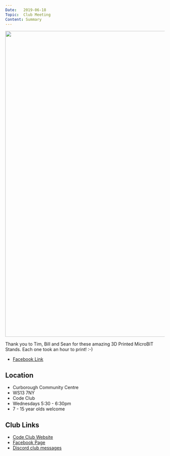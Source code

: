 ```yaml
---
Date:   2019-06-18
Topic:  Club Meeting
Content: Summary
---
```

[<img width="720px" height="966" src="https://scontent.fbhx6-1.fna.fbcdn.net/v/t1.6435-9/64677110_2101818126611943_4622304259914858496_n.jpg?stp=dst-jpg_p720x720&_nc_cat=104&ccb=1-7&_nc_sid=730e14&_nc_ohc=0UechXCsfeMAX8XPsKB&_nc_ht=scontent.fbhx6-1.fna&edm=AKK4YLsEAAAA&oh=00_AfCakJV5HiGLO6OM0TAaCnCRmret_ndbclFXsUnj1uRpFw&oe=654E0E1A"/>](https://scontent.fbhx6-1.fna.fbcdn.net/v/t1.6435-9/64677110_2101818126611943_4622304259914858496_n.jpg?stp=dst-jpg_p720x720&_nc_cat=104&ccb=1-7&_nc_sid=730e14&_nc_ohc=0UechXCsfeMAX8XPsKB&_nc_ht=scontent.fbhx6-1.fna&edm=AKK4YLsEAAAA&oh=00_AfCakJV5HiGLO6OM0TAaCnCRmret_ndbclFXsUnj1uRpFw&oe=654E0E1A)

Thank you to Tim, Bill and Sean for these amazing 3D Printed MicroBIT Stands. Each one took an hour to print! :-)

* [Facebook Link](https://www.facebook.com/1481985248595237/posts/2101819713278451/)

## Location

* Curborough Community Centre
* WS13 7NY
* Code Club
* Wednesdays 5:30 - 6:30pm
* 7 - 15 year olds welcome

## Club Links

* [Code Club Website](https://lichfield-code-club.github.io/)
* [Facebook Page](https://www.facebook.com/LichfieldCoders)
* [Discord club messages](https://discord.gg/szz6xGK)

